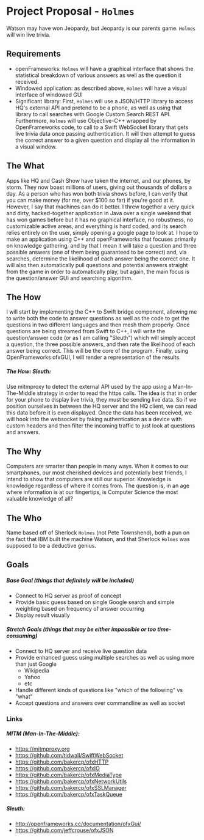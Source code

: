 # Project Proposal - `Holmes`
Watson may have won Jeopardy, but Jeopardy is our parents game. `Holmes` will win live trivia.

## Requirements
- openFrameworks: `Holmes` will have a graphical interface that shows the statistical breakdown of various answers as well as the question it received.
- Windowed application: as described above, `Holmes` will have a visual interface of windowed GUI
- Significant library: First, `Holmes` will use a JSON/HTTP library to access HQ's external API and pretend to be a phone, as well as using that library to call searches with Google Custom Search REST API. Furthermore, `Holmes` will use Objective-C++ wrapped by OpenFrameworks code, to call to a Swift WebSocket library that gets live trivia data once passing authentication. It will then attempt to guess the correct answer to a given question and display all the information in a visual window.

## The What
Apps like HQ and Cash Show have taken the internet, and our phones, by storm. They now boast millions of users, giving out thousands of dollars a day. As a person who has won both trivia shows before, I can verify that you can make money (for me, over $100 so far) if you're good at it. However, I say that machines can do it better. I threw together a very quick and dirty, hacked-together application in Java over a single weekend that has won games before but it has no graphical interface, no robustness, no customizable active areas, and everything is hard coded, and its search relies entirely on the user, simply opening a google page to look at. I hope to make an application using C++ and openFrameworks that focuses primarily on knowledge gathering, and by that I mean it will take a question and three possible answers (one of them being guaranteed to be correct) and, via searches, determine the likelihood of each answer being the correct one. It will also then automatically pull questions and potential answers straight from the game in order to automatically play, but again, the main focus is the question/answer GUI and searching algorithm.

## The How
I will start by implementing the C++ to Swift bridge component, allowing me to write both the code to answer questions as well as the code to get the questions in two different languages and then mesh them properly. Once questions are being streamed from Swift to C++, I will write the question/answer code (or as I am calling "Sleuth") which will simply accept a question, the three possible answers, and then rate the likelihood of each answer being correct. This will be the core of the program. Finally, using OpenFrameworks ofxGUI, I will render a representation of the results.

##### The How: Sleuth:
Use mitmproxy to detect the external API used by the app using a Man-In-The-Middle strategy in order to read the https calls. The idea is that in order for your phone to display live trivia, they must be sending live data. So if we position ourselves in between the HQ server and the HQ client, we can read this data before it is even displayed. Once the data has been received, we will hook into the websocket by faking authentication as a device with custom headers and then filter the incoming traffic to just look at questions and answers.

## The Why
Computers are smarter than people in many ways. When it comes to our smartphones, our most cherished devices and potentially best friends, I intend to show that computers are still our superior. Knowledge is knowledge regardless of where it comes from. The question is, in an age where information is at our fingertips, is Computer Science the most valuable knowledge of all?

## The Who
Name based off of Sherlock `Holmes` (not Pete Townshend), both a pun on the fact that IBM built the machine Watson, and that Sherlock `Holmes` was supposed to be a deductive genius.

## Goals
##### Base Goal (things that definitely will be included)
- Connect to HQ server as proof of concept
- Provide basic guess based on single Google search and simple weighting based on frequency of answer occurring
- Display result visually

##### Stretch Goals (things that may be either impossible or too time-consuming)
- Connect to HQ server and receive live question data
- Provide enhanced guess using multiple searches as well as using more than just Google
  - Wikipedia
  - Yahoo
  - etc
- Handle different kinds of questions like "which of the following" vs "what"
- Accept questions and answers over commandline as well as socket

### Links
##### MITM (Man-In-The-Middle):
- https://mitmproxy.org
- https://github.com/tidwall/SwiftWebSocket
- https://github.com/bakercp/ofxHTTP
- https://github.com/bakercp/ofxIO
- https://github.com/bakercp/ofxMediaType
- https://github.com/bakercp/ofxNetworkUtils
- https://github.com/bakercp/ofxSSLManager
- https://github.com/bakercp/ofxTaskQueue
##### Sleuth:
- http://openframeworks.cc/documentation/ofxGui/
- https://github.com/jeffcrouse/ofxJSON